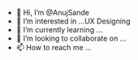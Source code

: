 - 👋 Hi, I’m @AnujSande
- 👀 I’m interested in ...UX Designing
- 🌱 I’m currently learning ...
- 💞️ I’m looking to collaborate on ...
- 📫 How to reach me ...

<!---
AnujSande/AnujSande is a ✨ special ✨ repository because its `README.md` (this file) appears on your GitHub profile.
You can click the Preview link to take a look at your changes.
--->
